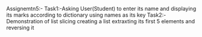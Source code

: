 Assignemtn5:-
Task1:-Asking User(Student) to enter its name and displaying its marks according to dictionary using names as its key
Task2:-Demonstration of list slicing creating a list extraxting its first 5 elements and reversing it

